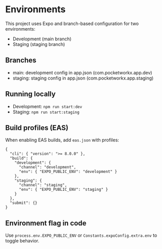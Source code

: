 # Environments

This project uses Expo and branch-based configuration for two environments:

- Development (main branch)
- Staging (staging branch)

## Branches

- main: development config in app.json (com.pocketworkx.app.dev)
- staging: staging config in app.json (com.pocketworkx.app.staging)

## Running locally

- Development: `npm run start:dev`
- Staging: `npm run start:staging`

## Build profiles (EAS)

When enabling EAS builds, add `eas.json` with profiles:

```
{
  "cli": { "version": ">= 8.0.0" },
  "build": {
    "development": {
      "channel": "development",
      "env": { "EXPO_PUBLIC_ENV": "development" }
    },
    "staging": {
      "channel": "staging",
      "env": { "EXPO_PUBLIC_ENV": "staging" }
    }
  },
  "submit": {}
}
```

## Environment flag in code

Use `process.env.EXPO_PUBLIC_ENV` or `Constants.expoConfig.extra.env` to toggle behavior.
